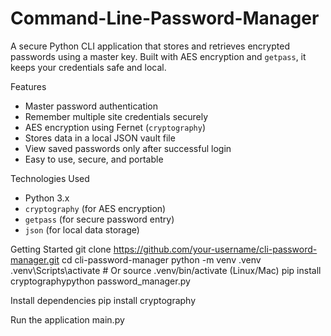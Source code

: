 # Command-Line-Password-Manager

A secure Python CLI application that stores and retrieves encrypted passwords using a master key. Built with AES encryption and `getpass`, it keeps your credentials safe and local.

Features
-  Master password authentication
-  Remember multiple site credentials securely
-  AES encryption using Fernet (`cryptography`)
-  Stores data in a local JSON vault file
-  View saved passwords only after successful login
-  Easy to use, secure, and portable


Technologies Used
- Python 3.x
- `cryptography` (for AES encryption)
- `getpass` (for secure password entry)
- `json` (for local data storage)

Getting Started
git clone https://github.com/your-username/cli-password-manager.git
cd cli-password-manager
python -m venv .venv
.venv\Scripts\activate   # Or source .venv/bin/activate (Linux/Mac)
pip install cryptographypython password_manager.py

Install dependencies
pip install cryptography

Run the application
main.py
